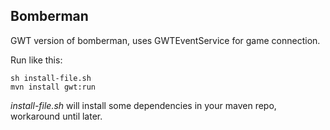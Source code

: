 Bomberman
-

GWT version of bomberman, uses GWTEventService for game connection.


Run like this:

    sh install-file.sh
    mvn install gwt:run


*install-file.sh* will install some dependencies in your maven repo, workaround until later.

